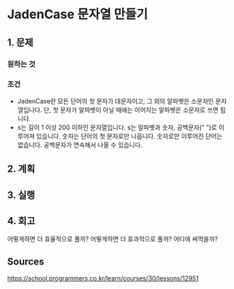# JadenCase 문자열 만들기

## 1. 문제

### 원하는 것

### 조건

- JadenCase란 모든 단어의 첫 문자가 대문자이고, 그 외의 알파벳은 소문자인 문자열입니다. 단, 첫 문자가 알파벳이 아닐 때에는 이어지는 알파벳은 소문자로 쓰면 됩니다.
- s는 길이 1 이상 200 이하인 문자열입니다.
  s는 알파벳과 숫자, 공백문자(" ")로 이루어져 있습니다.
  숫자는 단어의 첫 문자로만 나옵니다.
  숫자로만 이루어진 단어는 없습니다.
  공백문자가 연속해서 나올 수 있습니다.

## 2. 계획

## 3. 실행

## 4. 회고

어떻게하면 더 효율적으로 풀까?
어떻게하면 더 효과적으로 풀까?
어디에 써먹을까?

## Sources

https://school.programmers.co.kr/learn/courses/30/lessons/12951
